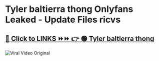 
 # Tyler baltierra thong Onlyfans Leaked - Update Files ricvs

## <h2><a href="https://clipsfans.com/Tyler_baltierra_thong&ref=git">🔗 Click to LINKS ⏩⏩ 👉 🟢 Tyler baltierra thong </a></h2>

<a href="https://clipsfans.com/Tyler_baltierra_thong&ref=git" rel="nofollow" data-target="animated-image.originalLink"><img src="https://i.ibb.co.com/xMMVF88/686577567.gif" alt="Viral Video Original" style="max-width: 100%; display: inline-block;" data-target="animated-image.originalImage"></a>

